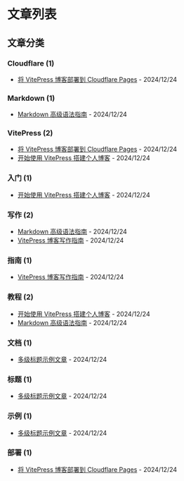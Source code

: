 # 文章列表

## 文章分类

### Cloudflare (1)
- [将 VitePress 博客部署到 Cloudflare Pages](/articles/deploy-to-cloudflare) - 2024/12/24

### Markdown (1)
- [Markdown 高级语法指南](/articles/markdown-advanced-guide) - 2024/12/24

### VitePress (2)
- [将 VitePress 博客部署到 Cloudflare Pages](/articles/deploy-to-cloudflare) - 2024/12/24
- [开始使用 VitePress 搭建个人博客](/articles/getting-started-with-vitepress) - 2024/12/24

### 入门 (1)
- [开始使用 VitePress 搭建个人博客](/articles/getting-started-with-vitepress) - 2024/12/24

### 写作 (2)
- [Markdown 高级语法指南](/articles/markdown-advanced-guide) - 2024/12/24
- [VitePress 博客写作指南](/articles/writing-guide) - 2024/12/24

### 指南 (1)
- [VitePress 博客写作指南](/articles/writing-guide) - 2024/12/24

### 教程 (2)
- [开始使用 VitePress 搭建个人博客](/articles/getting-started-with-vitepress) - 2024/12/24
- [Markdown 高级语法指南](/articles/markdown-advanced-guide) - 2024/12/24

### 文档 (1)
- [多级标题示例文章](/articles/nested-headings-demo) - 2024/12/24

### 标题 (1)
- [多级标题示例文章](/articles/nested-headings-demo) - 2024/12/24

### 示例 (1)
- [多级标题示例文章](/articles/nested-headings-demo) - 2024/12/24

### 部署 (1)
- [将 VitePress 博客部署到 Cloudflare Pages](/articles/deploy-to-cloudflare) - 2024/12/24
